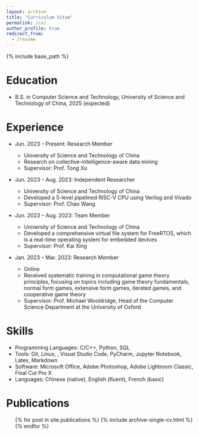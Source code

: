 ```yaml
---
layout: archive
title: "Curriculum Vitae"
permalink: /cv/
author_profile: true
redirect_from:
  - /resume
---
```


{% include base_path %}

Education
======
* B.S. in Computer Science and Technology, University of Science and Technology of China, 2025 (expected)

Experience
======
* Jun. 2023 – Present: Research Member
  * University of Science and Technology of China
  * Research on collective-intelligence-aware data mining
  * Supervisor: Prof. Tong Xu

* Jun. 2023 – Aug. 2023: Independent Researcher
  * University of Science and Technology of China
  * Developed a 5-level pipelined RISC-V CPU using Verilog and Vivado
  * Supervisor: Prof. Chao Wang

* Jun. 2023 – Aug. 2023: Team Member
  * University of Science and Technology of China
  * Developed a comprehensive virtual file system for FreeRTOS, which is a real-time operating system for embedded devices
  * Supervisor: Prof. Kai Xing

* Jan. 2023 – Mar. 2023: Research Member  
  * Online
  * Received systematic training in computational game theory principles, focusing on topics including game theory fundamentals, normal form games, extensive form games, iterated games, and cooperative game theory
  * Supervisor: Prof. Michael Wooldridge, Head of the Computer Science Department at the University of Oxford

Skills
======
* Programming Languages: C/C++, Python, SQL
* Tools: Git, Linux, , Visual Studio Code, PyCharm, Jupyter Notebook, Latex, Markdown
* Software: Microsoft Office, Adobe Photoshop, Adobe Lightroom Classic, Final Cut Pro X
* Languages: Chinese (native), English (fluent), French (basic)

Publications
======
  <ul>{% for post in site.publications %}
    {% include archive-single-cv.html %}
  {% endfor %}</ul>
  
<!-- Talks
======
  <ul>{% for post in site.talks %}
    {% include archive-single-talk-cv.html %}
  {% endfor %}</ul>
  
Teaching
======
  <ul>{% for post in site.teaching %}
    {% include archive-single-cv.html %}
  {% endfor %}</ul> -->
  
<!-- Service and leadership
======
* Currently signed in to 43 different slack teams -->
